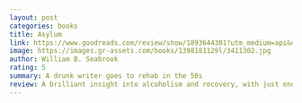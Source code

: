 ```yaml
---
layout: post
categories: books
title: Asylum
link: https://www.goodreads.com/review/show/1893644301?utm_medium=api&utm_source=rss
image: https://images.gr-assets.com/books/1398181129l/3411302.jpg
author: William B. Seabrook
rating: 5
summary: A drunk writer goes to rehab in the 50s
review: A brilliant insight into alcoholism and recovery, with just enough 'noir' to keep it interesrting.
---
```



